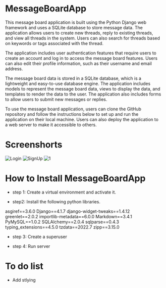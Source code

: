 # MessageBoardApp

This message board application is built using the Python Django web framework and uses a SQLite database to store message data. 
The application allows users to create new threads, reply to existing threads, and view all threads in the system. Users can 
also search for threads based on keywords or tags associated with the thread.

The application includes user authentication features that require users to create an account and log in to access the message 
board features. Users can also edit their profile information, such as their username and email address.

The message board data is stored in a SQLite database, which is a lightweight and easy-to-use database engine. The application 
includes models to represent the message board data, views to display the data, and templates to render the data to the user. 
The application also includes forms to allow users to submit new messages or replies.

To use the message board application, users can clone the GitHub repository and follow the instructions below to 
set up and run the application on their local machine. Users can also deploy the application to a web server to make it accessible to others.


# Screenshorts
![Login](https://user-images.githubusercontent.com/103770049/236622119-63e16090-7bdd-4266-9471-9d9c4f15d557.PNG)
![SignUp](https://user-images.githubusercontent.com/103770049/236622133-ce206c68-ac19-4285-8f08-a1ae21327dc4.PNG)
![1](https://user-images.githubusercontent.com/103770049/236622149-35b7dcbc-03bc-4353-bf7f-d2f8f6be919e.PNG)



# How to Install MessageBoardApp

- step 1: Create a virtual environment and activate it.

- step2: Install the following python libraries.

asgiref==3.6.0
Django==4.1.7
django-widget-tweaks==1.4.12
greenlet==2.0.2
importlib-metadata==6.0.0
Markdown==3.4.1
PyMySQL==1.0.2
SQLAlchemy==2.0.4
sqlparse==0.4.3
typing_extensions==4.5.0
tzdata==2022.7
zipp==3.15.0

- step 3: Create a superuser

- step 4: Run server

# To do list
- Add stlying
